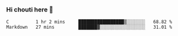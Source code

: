 ### Hi chouti here 👋


<!--START_SECTION:waka-->
```text
C          1 hr 2 mins     █████████████████▒░░░░░░░   68.82 % 
Markdown   27 mins         ███████▓░░░░░░░░░░░░░░░░░   31.01 % 
```
<!--END_SECTION:waka-->

<!--
**l0nl1f3/l0nl1f3** is a ✨ _special_ ✨ repository because its `README.md` (this file) appears on your GitHub profile.

Here are some ideas to get you started:

- 🔭 I’m currently working on ...
- 🌱 I’m currently learning ...
- 👯 I’m looking to collaborate on ...
- 🤔 I’m looking for help with ...
- 💬 Ask me about ...
- 📫 How to reach me: ...
- 😄 Pronouns: ...
- ⚡ Fun fact: ...
-->
